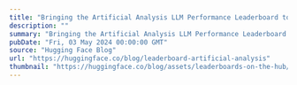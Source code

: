 ```yaml
---
title: "Bringing the Artificial Analysis LLM Performance Leaderboard to Hugging Face"
description: ""
summary: "Bringing the Artificial Analysis LLM Performance Leaderboard to Hugging Face Building applications w..."
pubDate: "Fri, 03 May 2024 00:00:00 GMT"
source: "Hugging Face Blog"
url: "https://huggingface.co/blog/leaderboard-artificial-analysis"
thumbnail: "https://huggingface.co/blog/assets/leaderboards-on-the-hub/thumbnail_artificialanalysis.png"
---
```


